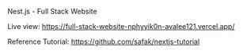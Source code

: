 Nest.js - Full Stack Website 

Live view: https://full-stack-website-nphyyik0n-avalee121.vercel.app/

Reference Tutorial: https://github.com/safak/nextjs-tutorial


